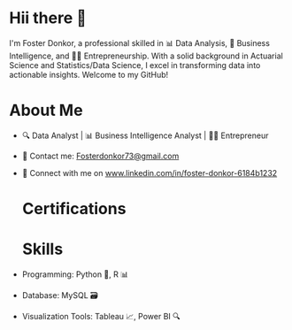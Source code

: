 # Hii there 👋

I'm Foster Donkor,  a professional skilled in 📊 Data Analysis, 💼 Business Intelligence, and 👨‍💼 Entrepreneurship. With a solid background in Actuarial Science and Statistics/Data Science, I excel in transforming data into actionable insights. Welcome to my GitHub!
 
# About Me
* 🔍 Data Analyst | 📊 Business Intelligence Analyst | 👨‍💼 Entrepreneur
* 📧 Contact me: Fosterdonkor73@gmail.com
* 💼 Connect with me on www.linkedin.com/in/foster-donkor-6184b1232


  # Certifications

  # Skills
* Programming: Python 🐍, R 📊
* Database: MySQL 🗃️
* Visualization Tools: Tableau 📈, Power BI 🔍
  
